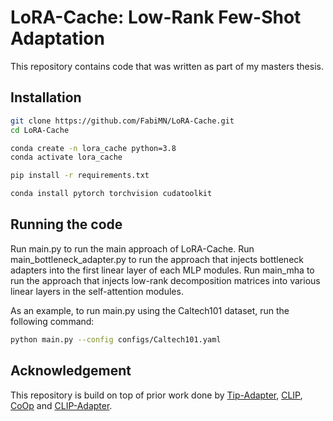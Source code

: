 # LoRA-Cache: Low-Rank Few-Shot Adaptation
This repository contains code that was written as part of my masters thesis.

## Installation
```bash
git clone https://github.com/FabiMN/LoRA-Cache.git
cd LoRA-Cache

conda create -n lora_cache python=3.8
conda activate lora_cache

pip install -r requirements.txt

conda install pytorch torchvision cudatoolkit
```

## Running the code
Run main.py to run the main approach of LoRA-Cache.
Run main_bottleneck_adapter.py to run the approach that injects bottleneck adapters into the first linear layer of each MLP modules.
Run main_mha to run the approach that injects low-rank decomposition matrices into various linear layers in the self-attention modules.

As an example, to run main.py using the Caltech101 dataset, run the following command:
```bash
python main.py --config configs/Caltech101.yaml
```

## Acknowledgement
This repository is build on top of prior work done by [Tip-Adapter](https://github.com/gaopengcuhk/Tip-Adapter),  [CLIP](https://github.com/openai/CLIP), [CoOp](https://github.com/KaiyangZhou/Dassl.pytorch) and [CLIP-Adapter](https://github.com/gaopengcuhk/CLIP-Adapter).

